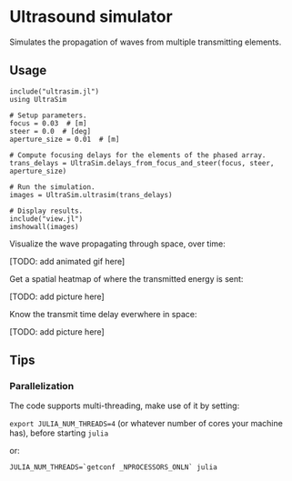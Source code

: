 # Ultrasound simulator

Simulates the propagation of waves from multiple transmitting elements.

## Usage

```
include("ultrasim.jl")
using UltraSim

# Setup parameters.
focus = 0.03  # [m]
steer = 0.0  # [deg]
aperture_size = 0.01  # [m]

# Compute focusing delays for the elements of the phased array.
trans_delays = UltraSim.delays_from_focus_and_steer(focus, steer, aperture_size)

# Run the simulation.
images = UltraSim.ultrasim(trans_delays)

# Display results.
include("view.jl")
imshowall(images)
```

Visualize the wave propagating through space, over time:

[TODO: add animated gif here]

Get a spatial heatmap of where the transmitted energy is sent:

[TODO: add picture here]

Know the transmit time delay everwhere in space:

[TODO: add picture here]

## Tips

### Parallelization

The code supports multi-threading, make use of it by setting:

`export JULIA_NUM_THREADS=4` (or whatever number of cores your machine has), before starting `julia`

or:

    JULIA_NUM_THREADS=`getconf _NPROCESSORS_ONLN` julia

